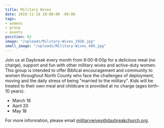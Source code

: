 ```yaml
---
title: Military Wives
date: 2019-11-18 18:00:00 -08:00
tags:
- womens
- group
- events
position: 62
image: "/uploads/Military-Wives_1920.jpg"
small_image: "/uploads/Military-Wives_480.jpg"
---
```


Join us at Daybreak every month from 6:00-8:00p for a delicious meal (no charge), support and fun with other military wives and active-duty women. This group is intended to offer Biblical encouragement and community to women throughout North County who face the challenges of deployment, moving and the daily stress of being "married to the military". Kids will be treated to their own meal and childcare is provided at no charge (ages birth-10 years).

* March 16
* April 20
* May 18


For more information, please email [militarywives@daybreakchurch.org](militarywives@daybreakchurch.org).
